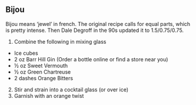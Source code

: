 ## Bijou

Bijou means ‘jewel’ in french.  The original recipe calls for equal parts, which is pretty intense. Then Dale Degroff in the 90s updated it to 1.5/0.75/0.75.

1. Combine the following in mixing glass
  - Ice cubes 
  - 2 oz Barr Hill Gin (Order a bottle online or find a store near you)
  - ½ oz Sweet Vermouth
  - ½ oz Green Chartreuse
  - 2 dashes Orange Bitters
2. Stir and strain into a cocktail glass (or over ice)
3. Garnish with an orange twist
